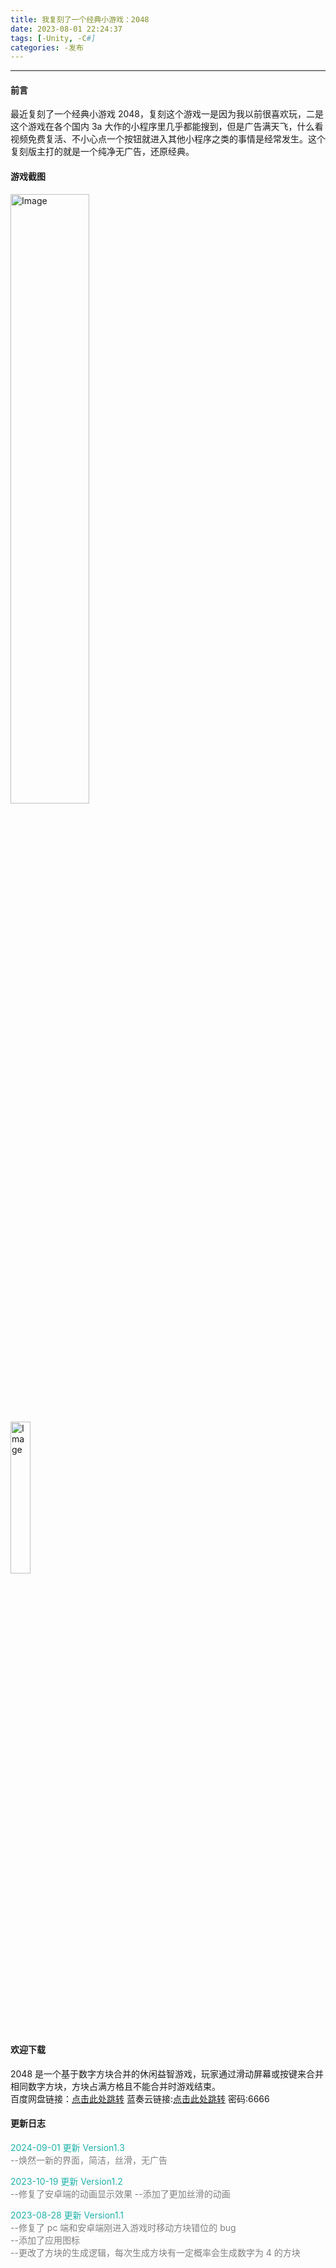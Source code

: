 ```yaml
---
title: 我复刻了一个经典小游戏：2048
date: 2023-08-01 22:24:37
tags: [-Unity, -C#]
categories: -发布
---
```


---

#### 前言

最近复刻了一个经典小游戏 2048，复刻这个游戏一是因为我以前很喜欢玩，二是这个游戏在各个国内 3a 大作的小程序里几乎都能搜到，但是广告满天飞，什么看视频免费复活、不小心点一个按钮就进入其他小程序之类的事情是经常发生。这个复刻版主打的就是一个纯净无广告，还原经典。

#### 游戏截图

<img src="https://cdn.jsdelivr.net/gh/ichinoseyuu/Image/202309081758189.png" alt="Image" width="50%"> </center>

<img src="https://cdn.jsdelivr.net/gh/ichinoseyuu/Image/202309081756098.png" alt="Image" width="25%"> </center>

#### 欢迎下载

2048 是一个基于数字方块合并的休闲益智游戏，玩家通过滑动屏幕或按键来合并相同数字方块，方块占满方格且不能合并时游戏结束。  
百度网盘链接：[点击此处跳转](<https://pan.baidu.com/s/1j-owHfDWKiuje_-09QlkcQ?pwd=1nv2>)
蓝奏云链接:[点击此处跳转](<https://ichinoseyuu.lanzn.com/b0fomfz3a>) 密码:6666

#### 更新日志

<font color = LightSeaGreen> 2024-09-01 更新 Version1.3</font>  
<font color = Gray>--焕然一新的界面，简洁，丝滑，无广告</font>

<font color = LightSeaGreen> 2023-10-19 更新 Version1.2</font>  
<font color = Gray>--修复了安卓端的动画显示效果
--添加了更加丝滑的动画</font>

<font color = LightSeaGreen> 2023-08-28 更新 Version1.1</font>  
<font color = Gray>--修复了 pc 端和安卓端刚进入游戏时移动方块错位的 bug  
--添加了应用图标  
--更改了方块的生成逻辑，每次生成方块有一定概率会生成数字为 4 的方块</font>
